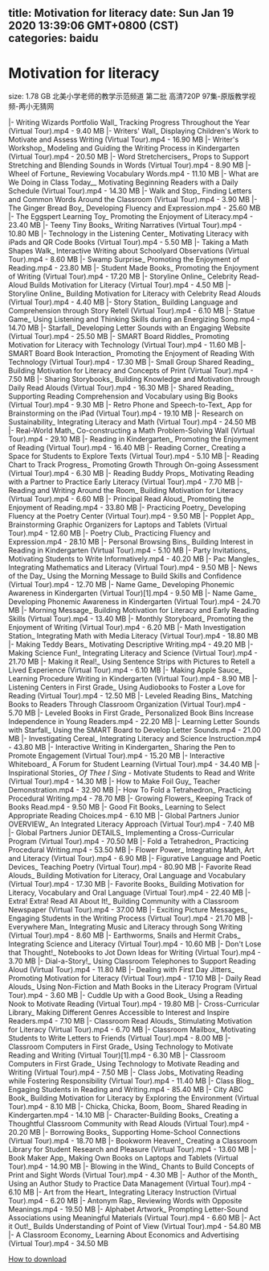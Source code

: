 
title: Motivation for literacy
date: Sun Jan 19 2020 13:39:06 GMT+0800 (CST)    
categories: baidu
---

# Motivation for literacy
size: 1.78 GB
 北美小学老师的教学示范频道 第二批 高清720P 97集-原版教学视频-两小无猜网
 
|- Writing Wizards Portfolio Wall_ Tracking Progress Throughout the Year (Virtual Tour).mp4 - 9.40 MB
|- Writers' Wall_ Displaying Children's Work to Motivate and Assess Writing (Virtual Tour).mp4 - 16.90 MB
|- Writer's Workshop_ Modeling and Guiding the Writing Process in Kindergarten (Virtual Tour).mp4 - 20.50 MB
|- Word Stretchercisers_ Props to Support Stretching and Blending Sounds in Words (Virtual Tour).mp4 - 8.90 MB
|- Wheel of Fortune_ Reviewing Vocabulary Words.mp4 - 11.10 MB
|- What are We Doing in Class Today__ Motivating Beginning Readers with a Daily Schedule (Virtual Tour).mp4 - 14.30 MB
|- Walk and Stop_ Finding Letters and Common Words Around the Classroom (Virtual Tour).mp4 - 3.90 MB
|- The Ginger Bread Boy_ Developing Fluency and Expression.mp4 - 25.60 MB
|- The Eggspert Learning Toy_ Promoting the Enjoyment of Literacy.mp4 - 23.40 MB
|- Teeny Tiny Books_ Writing Narratives (Virtual Tour).mp4 - 10.80 MB
|- Technology in the Listening Center_ Motivating Literacy with iPads and QR Code Books (Virtual Tour).mp4 - 5.50 MB
|- Taking a Math Shapes Walk_ Interactive Writing about Schoolyard Observations (Virtual Tour).mp4 - 8.60 MB
|- Swamp Surprise_ Promoting the Enjoyment of Reading.mp4 - 23.80 MB
|- Student Made Books_ Promoting the Enjoyment of Writing (Virtual Tour).mp4 - 17.20 MB
|- Storyline Online_ Celebrity Read-Aloud Builds Motivation for Literacy (Virtual Tour).mp4 - 4.50 MB
|- Storyline Online_ Building Motivation for Literacy with Celebrity Read Alouds (Virtual Tour).mp4 - 4.40 MB
|- Story Station_ Building Language and Comprehension through Story Retell (Virtual Tour).mp4 - 6.10 MB
|- Statue Game_ Using Listening and Thinking Skills during an Energizing Song.mp4 - 14.70 MB
|- Starfall_ Developing Letter Sounds with an Engaging Website (Virtual Tour).mp4 - 25.50 MB
|- SMART Board Riddles_ Promoting Motivation for Literacy with Technology (Virtual Tour).mp4 - 11.60 MB
|- SMART Board Book Interaction_ Promoting the Enjoyment of Reading With Technology (Virtual Tour).mp4 - 17.30 MB
|- Small Group Shared Reading_ Building Motivation for Literacy and Concepts of Print (Virtual Tour).mp4 - 7.50 MB
|- Sharing Storybooks_ Building Knowledge and Motivation through Daily Read Alouds (Virtual Tour).mp4 - 16.30 MB
|- Shared Reading_ Supporting Reading Comprehension and Vocabulary using Big Books (Virtual Tour).mp4 - 9.30 MB
|- Retro Phone and Speech-to-Text_ App for Brainstorming on the iPad (Virtual Tour).mp4 - 19.10 MB
|- Research on Sustainability_ Integrating Literacy and Math (Virtual Tour).mp4 - 24.50 MB
|- Real-World Math_ Co-constructing a Math Problem-Solving Wall (Virtual Tour).mp4 - 29.10 MB
|- Reading in Kindergarten_ Promoting the Enjoyment of Reading (Virtual Tour).mp4 - 16.40 MB
|- Reading Corner_ Creating a Space for Students to Explore Texts (Virtual Tour).mp4 - 5.10 MB
|- Reading Chart to Track Progress_ Promoting Growth Through On-going Assessment (Virtual Tour).mp4 - 6.30 MB
|- Reading Buddy Props_ Motivating Reading with a Partner to Practice Early Literacy (Virtual Tour).mp4 - 7.70 MB
|- Reading and Writing Around the Room_ Building Motivation for Literacy (Virtual Tour).mp4 - 6.60 MB
|- Principal Read Aloud_ Promoting the Enjoyment of Reading.mp4 - 33.80 MB
|- Practicing Poetry_ Developing Fluency at the Poetry Center (Virtual Tour).mp4 - 9.50 MB
|- Popplet App_ Brainstorming Graphic Organizers for Laptops and Tablets (Virtual Tour).mp4 - 12.60 MB
|- Poetry Club_ Practicing Fluency and Expression.mp4 - 28.10 MB
|- Personal Browsing Bins_ Building Interest in Reading in Kindergarten (Virtual Tour).mp4 - 5.10 MB
|- Party Invitations_ Motivating Students to Write Informatively.mp4 - 40.20 MB
|- Pac Mangles_ Integrating Mathematics and Literacy (Virtual Tour).mp4 - 9.50 MB
|- News of the Day_ Using the Morning Message to Build Skills and Confidence (Virtual Tour).mp4 - 12.70 MB
|- Name Game_ Developing Phonemic Awareness in Kindergarten (Virtual Tour)[1].mp4 - 9.50 MB
|- Name Game_ Developing Phonemic Awareness in Kindergarten (Virtual Tour).mp4 - 24.70 MB
|- Morning Message_ Building Motivation for Literacy and Early Reading Skills (Virtual Tour).mp4 - 13.40 MB
|- Monthly Storyboard_ Promoting the Enjoyment of Writing (Virtual Tour).mp4 - 6.20 MB
|- Math Investigation Station_ Integrating Math with Media Literacy (Virtual Tour).mp4 - 18.80 MB
|- Making Teddy Bears_ Motivating Descriptive Writing.mp4 - 49.20 MB
|- Making Science Fun!_ Integrating Literacy and Science (Virtual Tour).mp4 - 21.70 MB
|- Making it Real!_ Using Sentence Strips with Pictures to Retell a Lived Experience (Virtual Tour).mp4 - 6.10 MB
|- Making Apple Sauce_ Learning Procedure Writing in Kindergarten (Virtual Tour).mp4 - 8.90 MB
|- Listening Centers in First Grade_ Using Audiobooks to Foster a Love for Reading (Virtual Tour).mp4 - 12.50 MB
|- Leveled Reading Bins_ Matching Books to Readers Through Classroom Organization (Virtual Tour).mp4 - 5.70 MB
|- Leveled Books in First Grade_ Personalized Book Bins Increase Independence in Young Readers.mp4 - 22.20 MB
|- Learning Letter Sounds with Starfall_ Using the SMART Board to Develop Letter Sounds.mp4 - 21.00 MB
|- Investigating Cereal_ Integrating Literacy and Science Instruction.mp4 - 43.80 MB
|- Interactive Writing in Kindergarten_ Sharing the Pen to Promote Engagement (Virtual Tour).mp4 - 15.20 MB
|- Interactive Whiteboard_ A Forum for Student Learning (Virtual Tour).mp4 - 34.40 MB
|- Inspirational Stories_ _Of Thee I Sing_ - Motivate Students to Read and Write (Virtual Tour).mp4 - 14.30 MB
|- How to Make Foil Guy_ Teacher Demonstration.mp4 - 32.90 MB
|- How To Fold a Tetrahedron_ Practicing Procedural Writing.mp4 - 78.70 MB
|- Growing Flowers_ Keeping Track of Books Read.mp4 - 9.50 MB
|- Good Fit Books_ Learning to Select Appropriate Reading Choices.mp4 - 6.10 MB
|- Global Partners Junior OVERVIEW_ An Integrated Literacy Approach (Virtual Tour).mp4 - 7.40 MB
|- Global Partners Junior DETAILS_ Implementing a Cross-Curricular Program (Virtual Tour).mp4 - 70.50 MB
|- Fold a Tetrahedron_ Practicing Procedural Writing.mp4 - 53.50 MB
|- Flower Power_ Integrating Math, Art and Literacy (Virtual Tour).mp4 - 6.90 MB
|- Figurative Language and Poetic Devices_ Teaching Poetry (Virtual Tour).mp4 - 80.90 MB
|- Favorite Read Alouds_ Building Motivation for Literacy, Oral Language and Vocabulary (Virtual Tour).mp4 - 17.30 MB
|- Favorite Books_ Building Motivation for Literacy, Vocabulary and Oral Language (Virtual Tour).mp4 - 22.40 MB
|- Extra! Extra! Read All About It!_ Building Community with a Classroom Newspaper (Virtual Tour).mp4 - 37.00 MB
|- Exciting Picture Messages_ Engaging Students in the Writing Process (Virtual Tour).mp4 - 21.70 MB
|- Everywhere Man_ Integrating Music and Literacy through Song Writing (Virtual Tour).mp4 - 8.60 MB
|- Earthworms, Snails and Hermit Crabs_ Integrating Science and Literacy (Virtual Tour).mp4 - 10.60 MB
|- Don't Lose that Thought!_ Notebooks to Jot Down Ideas for Writing (Virtual Tour).mp4 - 3.70 MB
|- Dial-a-Story!_ Using Classroom Telephones to Support Reading Aloud (Virtual Tour).mp4 - 11.80 MB
|- Dealing with First Day Jitters_ Promoting Motivation for Literacy (Virtual Tour).mp4 - 17.10 MB
|- Daily Read Alouds_ Using Non-Fiction and Math Books in the Literacy Program (Virtual Tour).mp4 - 3.60 MB
|- Cuddle Up with a Good Book_ Using a Reading Nook to Motivate Reading (Virtual Tour).mp4 - 19.80 MB
|- Cross-Curricular Library_ Making Different Genres Accessible to Interest and Inspire Readers.mp4 - 7.10 MB
|- Classroom Read Alouds_ Stimulating Motivation for Literacy (Virtual Tour).mp4 - 6.70 MB
|- Classroom Mailbox_ Motivating Students to Write Letters to Friends (Virtual Tour).mp4 - 8.00 MB
|- Classroom Computers in First Grade_ Using Technology to Motivate Reading and Writing (Virtual Tour)[1].mp4 - 6.30 MB
|- Classroom Computers in First Grade_ Using Technology to Motivate Reading and Writing (Virtual Tour).mp4 - 7.50 MB
|- Class Jobs_ Motivating Reading while Fostering Responsibility (Virtual Tour).mp4 - 11.40 MB
|- Class Blog_ Engaging Students in Reading and Writing.mp4 - 85.40 MB
|- City ABC Book_ Building Motivation for Literacy by Exploring the Environment (Virtual Tour).mp4 - 8.10 MB
|- Chicka, Chicka, Boom, Boom_ Shared Reading in Kindergarten.mp4 - 14.10 MB
|- Character-Building Books_ Creating a Thoughtful Classroom Community with Read Alouds (Virtual Tour).mp4 - 20.20 MB
|- Borrowing Books_ Supporting Home-School Connections (Virtual Tour).mp4 - 18.70 MB
|- Bookworm Heaven!_ Creating a Classroom Library for Student Research and Pleasure (Virtual Tour).mp4 - 13.60 MB
|- Book Maker App_ Making Own Books on Laptops and Tablets (Virtual Tour).mp4 - 14.90 MB
|- Blowing in the Wind_ Chants to Build Concepts of Print and Sight Words (Virtual Tour).mp4 - 4.30 MB
|- Author of the Month_ Using an Author Study to Practice Data Management (Virtual Tour).mp4 - 6.10 MB
|- Art from the Heart_ Integrating Literacy Instruction (Virtual Tour).mp4 - 6.20 MB
|- Antonym Rap_ Reviewing Words with Opposite Meanings.mp4 - 19.50 MB
|- Alphabet Artwork_ Prompting Letter-Sound Associations using Meaningful Materials (Virtual Tour).mp4 - 6.60 MB
|- Act it Out!_ Builds Understanding of Point of View (Virtual Tour).mp4 - 54.80 MB
|- A Classroom Economy_ Learning About Economics and Advertising (Virtual Tour).mp4 - 34.50 MB

[How to download](https://bpcam.bemobtrk.com/go/2ceec3aa-1ca2-46d6-b9ff-aaa5c184517c?jno=435)